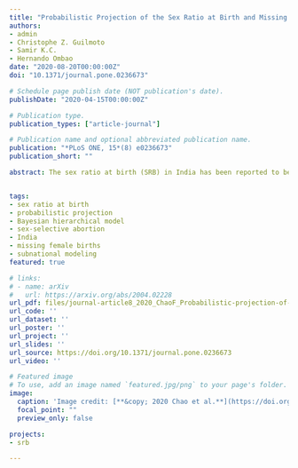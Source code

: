 ```yaml
---
title: "Probabilistic Projection of the Sex Ratio at Birth and Missing Female Births by State and Union Territory in India"
authors:
- admin
- Christophe Z. Guilmoto
- Samir K.C.
- Hernando Ombao
date: "2020-08-20T00:00:00Z"
doi: "10.1371/journal.pone.0236673"

# Schedule page publish date (NOT publication's date).
publishDate: "2020-04-15T00:00:00Z"

# Publication type.
publication_types: ["article-journal"]

# Publication name and optional abbreviated publication name.
publication: "*PLoS ONE, 15*(8) e0236673"
publication_short: ""

abstract: The sex ratio at birth (SRB) in India has been reported to be imbalanced since the 1970s. Previous studies have shown there is a great variation in the SRB between geographic locations across India till 2016. Considering the enormous population and regional heterogeneity of India, producing probabilistic SRB projections at the state level is crucial for policy planning and population projection. In this paper, we implement a Bayesian hierarchical time series model to project the SRB across India by state. We generate SRB probabilistic projections from 2017 to 2030 for 29 States and Union Territories (UTs) in India, and present results for 21 States/UTs with data available from the Sample Registration System. Our analysis takes into account two state-specific factors that contribute to sex-selective abortion in India, resulting in sex imbalances at birth, i.e. the intensity of son preference and fertility squeeze. We project that the highest deficits in female births will occur in Uttar Pradesh, with a cumulative number of missing female births of 2.0 (95% credible interval [1.9; 2.2]) million from 2017 to 2030. The total female birth deficits during 2017–2030 for the whole of India is projected to be 6.8 [6.6; 7.0] million.


tags:
- sex ratio at birth
- probabilistic projection
- Bayesian hierarchical model
- sex-selective abortion
- India
- missing female births
- subnational modeling
featured: true

# links:
# - name: arXiv
#   url: https://arxiv.org/abs/2004.02228
url_pdf: files/journal-article8_2020_ChaoF_Probabilistic-projection-of-the-sex-ratio-at-birth-and-missing-female-births-by-State-and-Union-Territory-in-India.pdf
url_code: ''
url_dataset: ''
url_poster: ''
url_project: ''
url_slides: ''
url_source: https://doi.org/10.1371/journal.pone.0236673
url_video: ''

# Featured image
# To use, add an image named `featured.jpg/png` to your page's folder. 
image:
  caption: 'Image credit: [**&copy; 2020 Chao et al.**](https://doi.org/10.1371/journal.pone.0236673.g003)'
  focal_point: ""
  preview_only: false

projects:
- srb

---
```


<div data-badge-details="right" data-badge-type="medium-donut" data-doi="10.1371/journal.pone.0236673" data-hide-no-mentions="true" class="altmetric-embed"></div>
